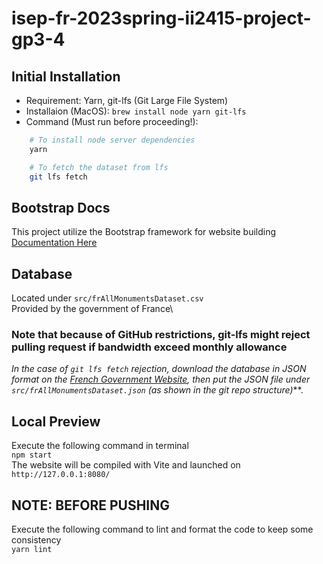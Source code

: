 # isep-fr-2023spring-ii2415-project-gp3-4

## Initial Installation

- Requirement: Yarn, git-lfs (Git Large File System)
- Installaion (MacOS): `brew install node yarn git-lfs`
- Command (Must run before proceeding!):

``` bash
    # To install node server dependencies
    yarn

    # To fetch the dataset from lfs
    git lfs fetch
```

## Bootstrap Docs
This project utilize the Bootstrap framework for website building\
[Documentation Here](https://getbootstrap.com/docs/5.3/getting-started/vite/)

## Database

Located under `src/frAllMonumentsDataset.csv`\
Provided by the government of France\

### Note that because of GitHub restrictions, git-lfs might reject pulling request if bandwidth exceed monthly allowance

_In the case of `git lfs fetch` rejection, download the database in JSON format on the [French Government Website](https://www.data.gouv.fr/fr/datasets/r/0dca8af6-fb5e-42d8-970f-2b369fe7e421), then put the JSON file under `src/frAllMonumentsDataset.json` (as shown in the git repo structure)_**.

## Local Preview

Execute the following command in terminal\
`npm start`\
The website will be compiled with Vite and launched on `http://127.0.0.1:8080/`

## NOTE: BEFORE PUSHING

Execute the following command to lint and format the code to keep some consistency\
`yarn lint`
